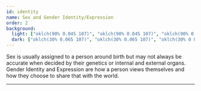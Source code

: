 ```yaml
---
id: identity
name: Sex and Gender Identity/Expression
order: 2
background:
  light: ["oklch(90% 0.045 107)", "oklch(90% 0.045 107)", "oklch(90% 0 0)"]
  dark: ["oklch(30% 0.065 107)", "oklch(30% 0.065 107)", "oklch(30% 0 0)"]
---
```


Sex is usually assigned to a person around birth but may not always be accurate
when decided by their genetics or internal and external organs. Gender Identity
and Expression are how a person views themselves and how they choose to share
that with the world.

---
